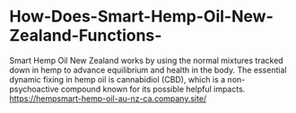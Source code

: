 # How-Does-Smart-Hemp-Oil-New-Zealand-Functions-
Smart Hemp Oil New Zealand works by using the normal mixtures tracked down in hemp to advance equilibrium and health in the body. The essential dynamic fixing in hemp oil is cannabidiol (CBD), which is a non-psychoactive compound known for its possible helpful impacts. https://hempsmart-hemp-oil-au-nz-ca.company.site/
